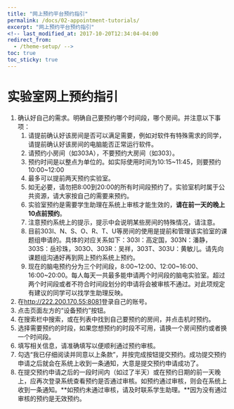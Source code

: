 ```yaml
---
title: "网上预约平台预约指引"
permalink: /docs/02-appointment-tutorials/
excerpt: "网上预约平台预约指引"
<!-- last_modified_at: 2017-10-20T12:34:04-04:00
redirect_from:
  - /theme-setup/ -->
toc: true
toc_sticky: true
---
```


# 实验室网上预约指引

1. 确认好自己的需求。明确自己要预约哪个时间段，哪个房间。并注意以下事项：
   1. 请提前确认好该房间是否可以满足需要，例如对软件有特殊需求的同学，请提前确认好该房间的电脑能否正常运行软件。
   2. 请预约小房间（如303A），不要预约大房间（如303）。
   3. 预约时间是以整点为单位的。如实际使用时间为10:15\~11:45，则要预约10:00\~12:00
   4. 最多可以提前两天预约实验室。
   5. 如无必要，请勿把8:00到20:00的所有时间段预约了。实验室机时属于公共资源，请大家按自己的需要来预约。
   6. 实验室预约是需要学生助理在系统上审核才能生效的，**请在前一天的晚上10点前预约**。
   7. 注意预约系统上的提示，提示中会说明某些房间的特殊情况，请注意。
   8. 目前303I、N、S、O、R、T、U等房间的使用是提前和管理该实验室的课题组申请的。具体的对应关系如下：303I：高定国，303N：潘静，303S：岳珍珠，303O、303R：吴祥，303T、303U：黄敏儿。请先向课题组沟通好再到网上预约系统上预约。 
   9. 现在的脑电预约分为三个时间段，8:00\~12:00、12:00\~16:00、16:00\~20:00。每人每天一共最多能申请两个时间段的脑电实验室。超过两个时间段或者不符合时间段划分的申请将会被审核不通过。对此项规定有建议的同学可以找学生助理反映。
2. 在<http://222.200.170.55:8081>登录自己的账号。
3. 点击页面左方的“设备预约”按钮。
4. 在搜索栏中搜索，或在列表中找到自己要预约的房间，并点击机时预约。
5. 选择需要预约的时段，如果您想预约的时段不可用，请换一个房间预约或者换一个时间段。
6. 填写相关信息，请准确填写以便顺利通过预约审核。
7. 勾选“我已仔细阅读并同意以上条款”，并按完成按钮提交预约。成功提交预约申请之后就会在系统上收到一条通知，大意是提交预约申请成功了。
8. 在提交预约申请之后的一段时间内（如过了半天）或在预约日期的前一天晚上，应再次登录系统查看预约是否通过审核。如预约通过审核，则会在系统上收到一条通知。**如预约未通过审核，请及时联系学生助理。**因为没有通过审核的预约是无效预约。

